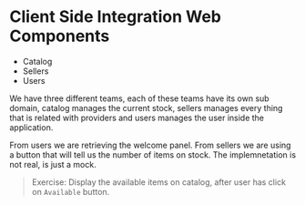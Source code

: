 # Client Side Integration Web Components

* Catalog
* Sellers
* Users

We have three different teams, each of these teams have its own sub domain, catalog manages the current stock, sellers manages every thing that is related with providers and users manages the user inside the application. 

From users we are retrieving the welcome panel.
From sellers we are using a button that will tell us the number of items on stock. The implemnetation is not real, is just a mock.

> Exercise: Display the available items on catalog, after user has click on `Available` button.